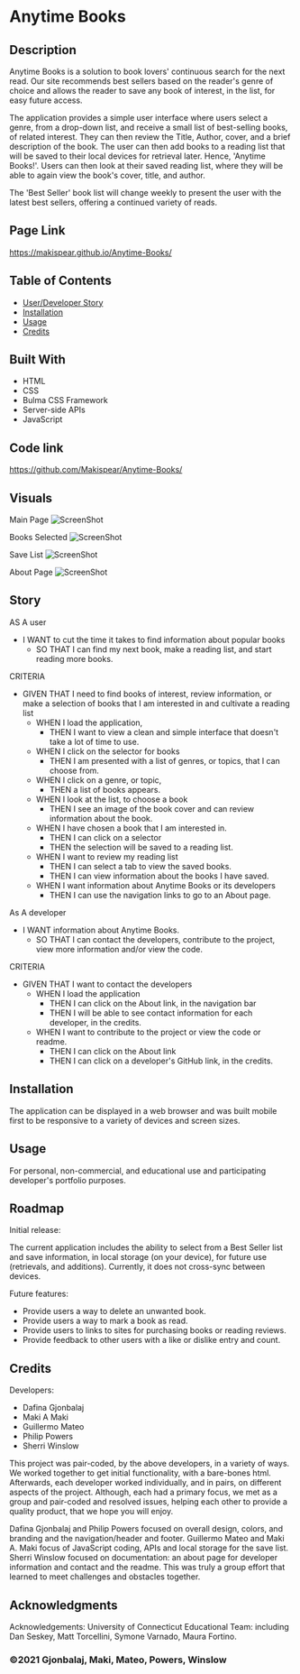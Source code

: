 # Anytime Books

## Description

Anytime Books is a solution to book lovers' continuous search for the next read. Our site recommends best sellers based on the reader's genre of choice and allows the reader to save any book of interest, in the list, for easy future access.

The application provides a simple user interface where users select a genre, from a drop-down list, and receive a small list of best-selling books, of related interest.  They can then review the Title, Author, cover, and a brief description of the book.  The user can then add books to a reading list that will be saved to their local devices for retrieval later. Hence, 'Anytime Books!'.  Users can then look at their saved reading list, where they will be able to again view the book's cover, title, and author.

The 'Best Seller' book list will change weekly to present the user with the latest best sellers, offering a continued variety of reads.

## Page Link

https://makispear.github.io/Anytime-Books/

## Table of Contents

- [User/Developer Story](#story)
- [Installation](#installation)
- [Usage](#usage)
- [Credits](#credits)

## Built With

- HTML
- CSS
- Bulma CSS Framework
- Server-side APIs
- JavaScript

## Code link

https://github.com/Makispear/Anytime-Books/

## Visuals

Main Page
![ScreenShot](./assets/images/MainPage.png)

Books Selected
![ScreenShot](./assets/images/BookSelector.png)

Save List
![ScreenShot](./assets/images/SaveList.png)

About Page
![ScreenShot](./assets/images/AboutPage.png)

## Story

AS A user

- I WANT to cut the time it takes to find information about popular books
  - SO THAT I can find my next book, make a reading list, and start reading more books.

CRITERIA

- GIVEN THAT I need to find books of interest, review information, or make a selection of books that I am interested in and cultivate a reading list
  - WHEN I load the application,
    - THEN I want to view a clean and simple interface that doesn't take a lot of time to use.
  - WHEN I click on the selector for books
    - THEN I am presented with a list of genres, or topics, that I can choose from.
  - WHEN I click on a genre, or topic,
    - THEN a list of books appears.
  - WHEN I look at the list, to choose a book
    - THEN I see an image of the book cover and can review information about the book.
  - WHEN I have chosen a book that I am interested in.
    - THEN I can click on a selector
    - THEN the selection will be saved to a reading list.
  - WHEN I want to review my reading list
    - THEN I can select a tab to view the saved books.
    - THEN I can view information about the books I have saved.
  - WHEN I want information about Anytime Books or its developers
    - THEN I can use the navigation links to go to an About page.

As A developer

- I WANT information about Anytime Books.
  - SO THAT I can contact the developers, contribute to the project, view more information and/or view the code.

CRITERIA

- GIVEN THAT I want to contact the developers
  - WHEN I load the application
    - THEN I can click on the About link, in the navigation bar
    - THEN I will be able to see contact information for each developer, in the credits.
  - WHEN I want to contribute to the project or view the code or readme.
    - THEN I can click on the About link
    - THEN I can click on a developer's GitHub link, in the credits.

## Installation

The application can be displayed in a web browser and was built mobile first to be responsive to a variety of devices and screen sizes.

## Usage

For personal, non-commercial, and educational use and participating developer's portfolio purposes.

## Roadmap

Initial release: 

The current application includes the ability to select from a Best Seller list and save information, in local storage (on your device), for future use (retrievals, and additions). Currently, it does not cross-sync between devices.

Future features:

- Provide users a way to delete an unwanted book.
- Provide users a way to mark a book as read.
- Provide users to links to sites for purchasing books or reading reviews.
- Provide feedback to other users with a like or dislike entry and count.

## Credits

Developers:

- Dafina Gjonbalaj
- Maki A Maki
- Guillermo Mateo
- Philip Powers
- Sherri Winslow

This project was pair-coded, by the above developers, in a variety of ways. We worked together to get initial functionality, with a bare-bones html. Afterwards, each developer worked individually, and in pairs, on different aspects of the project. Although, each had a primary focus, we met as a group and pair-coded and resolved issues, helping each other to provide a quality product, that we hope you will enjoy.

Dafina Gjonbalaj and Philip Powers focused on overall design, colors, and branding and the navigation/header and footer. Guillermo Mateo and Maki A. Maki focus of JavaScript coding, APIs and local storage for the save list. Sherri Winslow focused on documentation: an about page for developer information and contact and the readme. This was truly a group effort that learned to meet challenges and obstacles together.

## Acknowledgments

Acknowledgements: University of Connecticut Educational Team: including Dan Seskey, Matt Torcellini, Symone Varnado, Maura Fortino.

### ©2021 Gjonbalaj, Maki, Mateo, Powers, Winslow
